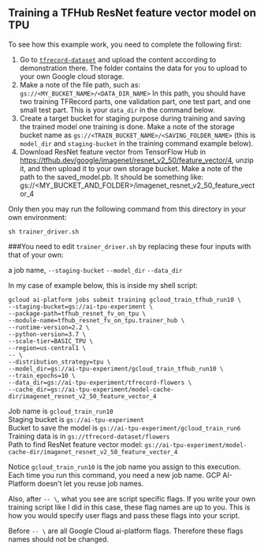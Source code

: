 ## Training a TFHub ResNet feature vector model on TPU


To see how this example work, you need to complete the following first:

1. Go to [`tfrecord-dataset`](https://github.com/PacktPublishing/learn-tensorflow-enterprise/tree/master/chapter_05/tfrecord_dataset) and upload the content according to demonstration there. The folder contains the data for you to upload to your own Google cloud storage. 
2. Make a note of the file path, such as: `gs://<MY_BUCKET_NAME>/<DATA_DIR_NAME>`
    In this path, you should have two training TFRecord parts, one validation part, one test part, and one small test part. This is your `data_dir` in the command below.
3. Create a target bucket for staging purpose during training and saving the trained model one training is done. Make a note of the storage bucket name as `gs://<TRAIN_BUCKET_NAME>/<SAVING_FOLDER_NAME>` (this is `model_dir` and `staging-bucket` in the training command example below).
4. Download ResNet feature vector from TensorFlow Hub in https://tfhub.dev/google/imagenet/resnet_v2_50/feature_vector/4, unzip it, and then upload it to your own storage bucket. Make a note of the path to the saved_model.pb. It should be something like: gs://<MY_BUCKET_AND_FOLDER>/imagenet_resnet_v2_50_feature_vector_4


Only then you may run the following command from this directory in your own environment:

```console
sh trainer_driver.sh
```

###You need to edit `trainer_driver.sh` by replacing these four inputs with that of your own: 

a job name,
`--staging-bucket`
`--model_dir`
`--data_dir`

In my case of example below, this is inside my shell script:

```console
gcloud ai-platform jobs submit training gcloud_train_tfhub_run10 \
--staging-bucket=gs://ai-tpu-experiment \
--package-path=tfhub_resnet_fv_on_tpu \
--module-name=tfhub_resnet_fv_on_tpu.trainer_hub \
--runtime-version=2.2 \
--python-version=3.7 \
--scale-tier=BASIC_TPU \
--region=us-central1 \
-- \
--distribution_strategy=tpu \
--model_dir=gs://ai-tpu-experiment/gcloud_train_tfhub_run10 \
--train_epochs=10 \
--data_dir=gs://ai-tpu-experiment/tfrecord-flowers \
--cache_dir=gs://ai-tpu-experiment/model-cache-dir/imagenet_resnet_v2_50_feature_vector_4
```

Job name is `gcloud_train_run10`  
Staging bucket is `gs://ai-tpu-experiment`  
Bucket to save the model is `gs://ai-tpu-experiment/gcloud_train_run6`   
Training data is in `gs://tfrecord-dataset/flowers`  
Path to find ResNet feature vector model: `gs://ai-tpu-experiment/model-cache-dir/imagenet_resnet_v2_50_feature_vector_4`  

Notice `gcloud_train_run10` is the job name you assign to this execution. Each time you run this command, you need a new job name. GCP AI-Platform doesn't let you reuse job names.




Also, after `-- \`, what you see are script specific flags. If you write your own training script like I did in this case, these flag names are up to you. This is how you would specify user flags and pass these flags into your script.

Before `-- \` are all Google Cloud ai-platform flags. Therefore these flags names should not be changed.